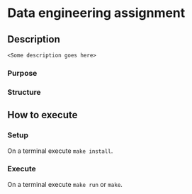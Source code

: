 # Data engineering assignment
## Description
`<Some description goes here>`
### Purpose
### Structure
## How to execute
### Setup
On a terminal execute `make install`.
### Execute
On a terminal execute `make run` or `make`.